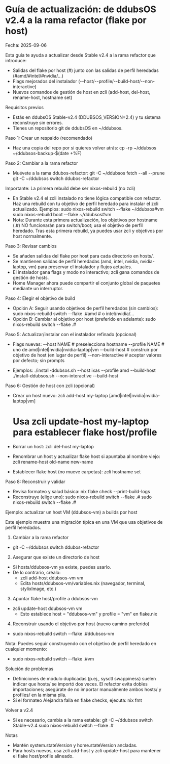 # Guía de actualización: de ddubsOS v2.4 a la rama refactor (flake por host)

Fecha: 2025-09-06

Esta guía te ayuda a actualizar desde Stable v2.4 a la rama refactor que introduce:
- Salidas del flake por host (#<host>) junto con las salidas de perfil heredadas (#amd/#intel/#nvidia/...)
- Flags mejorados del instalador (--host/--profile/--build-host/--non-interactive)
- Nuevos comandos de gestión de host en zcli (add-host, del-host, rename-host, hostname set)

Requisitos previos
- Estás en ddubsOS Stable-v2.4 (DDUBSOS_VERSION=2.4) y tu sistema reconstruye sin errores.
- Tienes un repositorio git de ddubsOS en ~/ddubsos.

Paso 1: Crear un respaldo (recomendado)
- Haz una copia del repo por si quieres volver atrás:
  cp -rp ~/ddubsos ~/ddubsos-backup-$(date +%F)

Paso 2: Cambiar a la rama refactor
- Muévete a la rama ddubos-refactor:
  git -C ~/ddubsos fetch --all --prune
  git -C ~/ddubsos switch ddubos-refactor

Importante: La primera rebuild debe ser nixos-rebuild (no zcli)
- En Stable v2.4 el zcli instalado no tiene lógica compatible con refactor. Haz una rebuild con tu objetivo de perfil heredado para instalar el zcli actualizado. Ejemplos:
  sudo nixos-rebuild switch --flake ~/ddubsos#vm
  sudo nixos-rebuild boot   --flake ~/ddubsos#vm
- Nota: Durante esta primera actualización, los objetivos por hostname (.#<host>) NO funcionarán para switch/boot; usa el objetivo de perfil heredado. Tras esta primera rebuild, ya puedes usar zcli y objetivos por host normalmente.

Paso 3: Revisar cambios
- Se añaden salidas del flake por host para cada directorio en hosts/.
- Se mantienen salidas de perfil heredadas (amd, intel, nvidia, nvidia-laptop, vm) para preservar el instalador y flujos actuales.
- El instalador gana flags y modo no interactivo; zcli gana comandos de gestión de hosts.
- Home Manager ahora puede compartir el conjunto global de paquetes mediante un interruptor.

Paso 4: Elegir el objetivo de build
- Opción A: Seguir usando objetivos de perfil heredados (sin cambios):
  sudo nixos-rebuild switch --flake .#amd   # o intel/nvidia/...
- Opción B: Cambiar al objetivo por host (preferido en adelante):
  sudo nixos-rebuild switch --flake .#<tu-host>

Paso 5: Actualizar/instalar con el instalador refinado (opcional)
- Flags nuevas:
  --host NAME          # preselecciona hostname
  --profile NAME       # uno de amd|intel|nvidia|nvidia-laptop|vm
  --build-host         # construir por objetivo de host (en lugar de perfil)
  --non-interactive    # aceptar valores por defecto; sin prompts

- Ejemplos:
  ./install-ddubsos.sh --host ixas --profile amd --build-host
  ./install-ddubsos.sh --non-interactive --build-host

Paso 6: Gestión de host con zcli (opcional)
- Crear un host nuevo:
  zcli add-host my-laptop [amd|intel|nvidia|nvidia-laptop|vm]
  # Usa zcli update-host my-laptop <profile> para establecer flake host/profile

- Borrar un host:
  zcli del-host my-laptop

- Renombrar un host y actualizar flake host si apuntaba al nombre viejo:
  zcli rename-host old-name new-name

- Establecer flake host (no mueve carpetas):
  zcli hostname set <new-host>


Paso 8: Reconstruir y validar
- Revisa formateo y salud básica:
  nix flake check --print-build-logs
- Reconstruye (elige uno):
  sudo nixos-rebuild switch --flake .#<host>
  sudo nixos-rebuild switch --flake .#<profile>

Ejemplo: actualizar un host VM (ddubsos-vm) a builds por host

Este ejemplo muestra una migración típica en una VM que usa objetivos de perfil heredados.

1) Cambiar a la rama refactor
- git -C ~/ddubsos switch ddubos-refactor

2) Asegurar que existe un directorio de host
- Si hosts/ddubsos-vm ya existe, puedes usarlo.
- De lo contrario, créalo:
  - zcli add-host ddubsos-vm vm
  - Edita hosts/ddubsos-vm/variables.nix (navegador, terminal, stylixImage, etc.)

3) Apuntar flake host/profile a ddubsos-vm
- zcli update-host ddubsos-vm vm
  - Esto establece host = "ddubsos-vm" y profile = "vm" en flake.nix

4) Reconstruir usando el objetivo por host (nuevo camino preferido)
- sudo nixos-rebuild switch --flake .#ddubsos-vm

Nota: Puedes seguir construyendo con el objetivo de perfil heredado en cualquier momento:
- sudo nixos-rebuild switch --flake .#vm

Solución de problemas
- Definiciones de módulo duplicadas (p.ej., sysctl swappiness) suelen indicar que hosts/<host> se importó dos veces. El refactor evita dobles importaciones; asegúrate de no importar manualmente ambos hosts/<host> y profiles/<profile> en la misma pila.
- Si el formateo Alejandra falla en flake checks, ejecuta: nix fmt

Volver a v2.4
- Si es necesario, cambia a la rama estable:
  git -C ~/ddubsos switch Stable-v2.4
  sudo nixos-rebuild switch --flake .#<profile>

Notas
- Mantén system.stateVersion y home.stateVersion ancladas.
- Para hosts nuevos, usa zcli add-host y zcli update-host para mantener el flake host/profile alineado.


